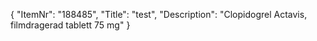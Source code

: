 {
  "ItemNr": "188485",
  "Title": "test",
  "Description": "Clopidogrel Actavis, filmdragerad tablett 75 mg"
}